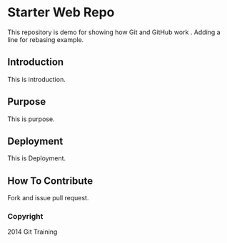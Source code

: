 # Starter Web Repo

This repository is demo for showing how Git and GitHub work . Adding a line for rebasing example.

## Introduction

This is introduction.

## Purpose

This is purpose.

## Deployment
This is Deployment.

## How To Contribute

Fork and issue pull request.

### Copyright

2014 Git Training